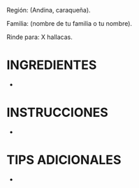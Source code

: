 <!-- Foto, dibujo del resultado final? -->
<!-- Formato: ![Ttitulo_foto](/assets/img/tuhallaca.jpg) -->

Región:
(Andina, caraqueña).

Familia: 
(nombre de tu familia o tu nombre).

<!-- Cambia la x por el número de hallacas de tu receta  -->

Rinde para:
X hallacas.



# INGREDIENTES

* 
<!-- Incluir nombre de ingredientes en tu zona, puede que estés en otra parte del mundo y quieres compartir esta receta a un amigo allí -->

# INSTRUCCIONES

* 
<!---Procedimiento, bailan mientras las hacen? pueden agregar tips divertidos o tradiciones de la familia-->
<!-- Ejemplo, mi tocaya creó este playlist de música para hacer hallacas y está genial https://open.spotify.com/playlist/60MGfsYjBwopyZAloCH8hP?si=c72c030b4581401c -->

# TIPS ADICIONALES
* 

<!---¿Que tu prima hace qué? Mucha gente tiene rituales o trucos adicionales, puede ser que en tu familia extendida tengan la clave para la hallaca perfecta o la manera más fácil de abrir una hallaca para servirla-->